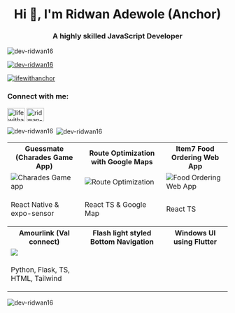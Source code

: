 <h1 align="center">Hi 👋, I'm Ridwan Adewole (Anchor)</h1>
<h3 align="center">A highly skilled JavaScript Developer</h3>

<p align="left"> <img src="https://komarev.com/ghpvc/?username=dev-ridwan16&label=Profile%20views&color=0e75b6&style=flat" alt="dev-ridwan16" /> </p>

<p align="left"> <a href="https://github.com/ryo-ma/github-profile-trophy"><img src="https://github-profile-trophy.vercel.app/?username=dev-ridwan16" alt="dev-ridwan16" /></a> </p>

<p align="left"> <a href="https://twitter.com/lifewithanchor" target="blank"><img src="https://img.shields.io/twitter/follow/lifewithanchor?logo=twitter&style=for-the-badge" alt="lifewithanchor" /></a> </p>

<h3 align="left">Connect with me:</h3>
<p align="left">
<a href="https://twitter.com/lifewithanchor" target="blank"><img align="center" src="https://raw.githubusercontent.com/rahuldkjain/github-profile-readme-generator/master/src/images/icons/Social/twitter.svg" alt="lifewithanchor" height="30" width="40" /></a>
<a href="https://linkedin.com/in/ridwan-adewole" target="blank"><img align="center" src="https://raw.githubusercontent.com/rahuldkjain/github-profile-readme-generator/master/src/images/icons/Social/linked-in-alt.svg" alt="ridwan-adewole" height="30" width="40" /></a>
</p>

<p><img align="left" src="https://github-readme-stats.vercel.app/api/top-langs?username=dev-ridwan16&show_icons=true&locale=en&layout=compact" alt="dev-ridwan16" /></p>

<p>&nbsp;<img align="center" src="https://github-readme-stats.vercel.app/api?username=dev-ridwan16&show_icons=true&locale=en" alt="dev-ridwan16" /></p>

<table>
	<tbody width="100%">
	<tr>
			<th>Guessmate (Charades Game App)</th>	
			<th>Route Optimization with Google Maps</th>	
			<th>Item7 Food Ordering Web App</th>
		</tr>
		<tr>
			<td>
				<img src="https://media1.giphy.com/media/v1.Y2lkPTc5MGI3NjExN2RxZnJ3ZnQxMDkxbDhxZmoxcmphajEyY2p4NDBnMmo4eXVxdmluOSZlcD12MV9pbnRlcm5hbF9naWZfYnlfaWQmY3Q9Zw/AzKyQKf1BWtjlfHjTV/giphy.gif" alt="Charades Game app"></img>
			</td>
			<td>
			<img src="https://media0.giphy.com/media/v1.Y2lkPTc5MGI3NjExMml5M25iNmVnaXEzcHZ5eTk1eDU4NmV0djJvZ3l6cm55cGVuMzFzMyZlcD12MV9pbnRlcm5hbF9naWZfYnlfaWQmY3Q9Zw/jYCO72HHfSyWfFelzB/giphy.gif" alt="Route Optimization"></img>
			</td>
						<td>
			<img src="https://media4.giphy.com/media/v1.Y2lkPTc5MGI3NjExejAwY29tdzBhd3BmeXZraDNnN2pnajExMmhpbWl4bWkxZnZqMjJ6diZlcD12MV9pbnRlcm5hbF9naWZfYnlfaWQmY3Q9Zw/Jab60ugJkiAVTfT2eW/giphy.gif" alt="Food Ordering Web App"></img>
			</td>
		</tr>
		<tr>
			<td>
<!-- 				🔗 <a href="">Tweet</a> -->
				<p>React Native & expo-sensor</p>
			</td>
			<td>
<!-- 				🔗 <a href="">Tweet</a> -->
				<p>React TS & Google Map</p>
			</td>
			<td>
<!-- 				🔗 <a href="">Tweet</a> -->
				<p>React TS</p>
			</td>
		</tr>
		<tr>
			<th>Amourlink (Val connect)</th>	
			<th>Flash light styled Bottom Navigation</th>	
			<th>Windows UI using Flutter</th>
		</tr>
		<tr>
			<td>
				<img src="https://media0.giphy.com/media/v1.Y2lkPTc5MGI3NjExaXlqMjllY2wwdDd6ZjNmaW5tbXowc2x5N2J2ajZqcHRpbmt5cThnNCZlcD12MV9pbnRlcm5hbF9naWZfYnlfaWQmY3Q9Zw/lkpiUZZ9mL0ldIHgiU/giphy.gif"></img>
			</td>
<!-- 			<td>
				<img src="https://user-images.githubusercontent.com/32166619/210069480-eb37b579-2382-4339-b0dc-54929c6b5f13.gif" alt="Flash light styled Bottom Navigation"></img>
			</td>
			<td>
			<img src="https://user-images.githubusercontent.com/32166619/210072762-31cea3cf-9ffb-4fce-96cf-3e099c2e95ea.gif" alt="Windows UI using Flutter"></img>
			</td> -->
		</tr>
		<tr>
			<td>
<!-- 				🔗 <a href="">Tweet</a> -->
				<p>Python, Flask, TS, HTML, Tailwind</p>
			</td>
<!-- 			<td>
				🔗 <a href="https://twitter.com/czarify/status/1608118401343578113?s=20">Tweet</a>
			</td>
			<td>
				🔗 <a href="https://twitter.com/czarify/status/1582729505977749509?s=20">Tweet</a>
			</td> -->
		</tr>
<!-- 		<tr>
			<th>3D Card Animation</th>	
			<th>Favorite Places UI</th>	
			<th>Card Swipe Flutter</th>
		</tr>
		<tr>
			<td>
				<img src="https://user-images.githubusercontent.com/32166619/210073354-c802d4fa-e28c-4afe-8045-fa7132542727.gif" alt="3D Card Animation"></img>
			</td>
			<td>
				<img src="https://user-images.githubusercontent.com/32166619/210073809-850bef12-9634-40e7-859e-48e8565ed451.gif" alt="Favorite Places UI"></img>
			</td>
			<td>
			<img src="https://user-images.githubusercontent.com/32166619/210074020-293fd523-9449-4ff4-913b-15768ff1c10f.gif" alt="Card Swipe FLutter"></img>
			</td>
		</tr>
		<tr>
			<td>
				🔗 <a href="https://twitter.com/czarify/status/1605612977356304384?s=20">Tweet</a>
			</td>
			<td>
				🔗 <a href="https://twitter.com/czarify/status/1577253920845406209?s=20">Tweet</a>
			</td>
			<td>
				🔗 <a href="https://twitter.com/czarify/status/1582729505977749509?s=20">Tweet</a>
			</td>
	<tr>
			<th>Lorenz Attractor Animation</th>	
			<th>Weather App Animation</th>	
		</tr>
		<tr>
			<td>
				<img src="https://user-images.githubusercontent.com/32166619/224173261-12800f0c-9713-485c-be21-17f92ea9d647.gif" alt="Lorenz Attractor Animation"></img>
			</td>
			<td>
			<img src="https://user-images.githubusercontent.com/32166619/211877404-9a67dc60-a2c3-40a0-a87f-0ec3a860ffab.gif" alt="Weather App Animation"></img>
			</td>
		</tr>
		<tr>
			<td>
				🔗 <a href="https://twitter.com/czarify/status/1626492610897477634?s=20">Tweet</a>
			</td>
			<td>
				🔗 <a href="https://twitter.com/czarify/status/1611279950870372353?s=20&t=xMTAcGtGOsW2bzeGXyWfMg">Tweet</a>
			</td>
		</tr> -->
	</tbody>
</table>

<p><img align="center" src="https://github-readme-streak-stats.herokuapp.com/?user=dev-ridwan16&" alt="dev-ridwan16" /></p>
